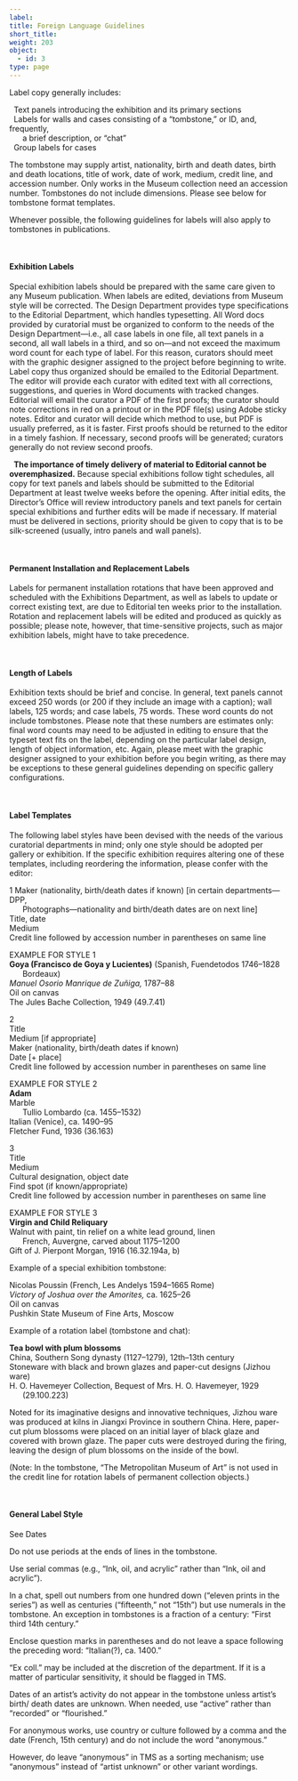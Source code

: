 ```yaml
---
label:
title: Foreign Language Guidelines
short_title:
weight: 203
object:
  - id: 3
type: page
---
```

Label copy generally includes:

&nbsp; Text panels introducing the exhibition and its primary sections <br/>
&nbsp; Labels for walls and cases consisting of a “tombstone,” or ID, and, frequently, <br/>
&nbsp; &nbsp; &nbsp; a brief description, or “chat” <br/>
&nbsp; Group labels for cases

The tombstone may supply artist, nationality, birth and death dates, birth and death locations, title of work, date of work, medium, credit line, and accession number. Only works in the Museum collection need an accession number.
Tombstones do not include dimensions. Please see below for tombstone format templates.

Whenever possible, the following guidelines for labels will also apply to tombstones in publications.

&nbsp;


#### Exhibition Labels

Special exhibition labels should be prepared with the same care given to any Museum publication. When labels are edited, deviations from Museum style will be corrected. The Design Department provides type specifications to the Editorial Department, which handles typesetting. All Word docs provided by curatorial must be organized to conform to the needs of the Design Department—i.e., all case labels in one file, all text panels in a second, all wall labels in a third, and so on—and not exceed the maximum word count for each type of label. For this reason, curators should meet with the graphic designer assigned to the project before beginning to write. Label copy thus organized should be emailed to the Editorial Department. The editor will provide each curator with edited text with all corrections, suggestions, and queries in Word documents with tracked changes. Editorial will email the curator a PDF of the first proofs; the curator should note corrections in red on a printout or in the PDF file(s) using Adobe sticky notes. Editor and curator will decide which method to use, but PDF is usually preferred, as it is faster. First proofs should be returned to the editor in a timely fashion. If necessary, second proofs will be generated; curators generally do not review second proofs.

&nbsp; **The importance of timely delivery of material to Editorial cannot be overemphasized.** Because special exhibitions follow tight schedules, all copy for text panels and labels should be submitted to the Editorial Department at least twelve weeks before the opening. After initial edits, the Director’s Office will review introductory panels and text panels for certain special exhibitions and further edits will be made if necessary. If material must be delivered in sections, priority should be given to copy that is to be silk-screened (usually, intro panels and wall panels).

&nbsp;


#### Permanent Installation and Replacement Labels

Labels for permanent installation rotations that have been approved and scheduled with the Exhibitions Department, as well as labels to update or correct existing text, are due to Editorial ten weeks prior to the installation. Rotation and replacement labels will be edited and produced as quickly as possible; please
note, however, that time-sensitive projects, such as major exhibition labels, might have to take precedence.

&nbsp;


#### Length of Labels

Exhibition texts should be brief and concise. In general, text panels cannot exceed 250 words (or 200 if they include an image with a caption); wall labels, 125 words; and case labels, 75 words. These word counts do not include tombstones. Please note that these numbers are estimates only: final word counts may need to be adjusted in editing to ensure that the typeset text fits on the label, depending on the particular label design, length of object information, etc. Again, please meet with the graphic designer assigned to your exhibition before you begin writing, as there may be exceptions to these general guidelines depending on specific gallery configurations.

&nbsp;


#### Label Templates

The following label styles have been devised with the needs of the various curatorial departments in mind; only one style should be adopted per gallery or exhibition. If the specific exhibition requires altering one of these templates, including reordering the information, please confer with the editor:

1
Maker (nationality, birth/death dates if known) [in certain departments—DPP, <br/>
&nbsp; &nbsp; &nbsp; Photographs—nationality and birth/death dates are on next line] <br/>
Title, date <br/>
Medium <br/>
Credit line followed by accession number in parentheses on same line

EXAMPLE FOR STYLE 1 <br/>
**Goya (Francisco de Goya y Lucientes)** (Spanish, Fuendetodos 1746–1828 <br/>
&nbsp; &nbsp; &nbsp; Bordeaux) <br/>
*Manuel Osorio Manrique de Zuñiga,* 1787–88 <br/>
Oil on canvas <br/>
The Jules Bache Collection, 1949 (49.7.41)

2 <br/>
Title <br/>
Medium [if appropriate] <br/>
Maker (nationality, birth/death dates if known) <br/>
Date [+ place] <br/>
Credit line followed by accession number in parentheses on same line

EXAMPLE FOR STYLE 2 <br/>
**Adam** <br/>
Marble <br/>
&nbsp; &nbsp; &nbsp; Tullio Lombardo (ca. 1455–1532)<br/>
Italian (Venice), ca. 1490–95 <br/>
Fletcher Fund, 1936 (36.163)

3 <br/>
Title <br/>
Medium <br/>
Cultural designation, object date <br/>
Find spot (if known/appropriate) <br/>
Credit line followed by accession number in parentheses on same line

EXAMPLE FOR STYLE 3 <br/>
**Virgin and Child Reliquary** <br/>
Walnut with paint, tin relief on a white lead ground, linen <br/>
&nbsp; &nbsp; &nbsp; French, Auvergne, carved about 1175–1200 <br/>
Gift of J. Pierpont Morgan, 1916 (16.32.194a, b)

Example of a special exhibition tombstone: <br/>

Nicolas Poussin (French, Les Andelys 1594–1665 Rome)<br/>
*Victory of Joshua over the Amorites,* ca. 1625–26 <br/>
Oil on canvas <br/>
Pushkin State Museum of Fine Arts, Moscow <br/>

Example of a rotation label (tombstone and chat):

**Tea bowl with plum blossoms** <br/>
China, Southern Song dynasty (1127–1279), 12th–13th century <br/>
Stoneware with black and brown glazes and paper-cut designs (Jizhou ware) <br/>
H. O. Havemeyer Collection, Bequest of Mrs. H. O. Havemeyer, 1929 <br/>
&nbsp; &nbsp; &nbsp; (29.100.223)

Noted for its imaginative designs and innovative techniques, Jizhou ware was produced at kilns in Jiangxi Province in southern China. Here, paper-cut plum blossoms were placed on an initial layer of black glaze and covered with brown glaze. The paper cuts were destroyed during the firing, leaving the design of plum blossoms on the inside of the bowl. <br/>

(Note: In the tombstone, “The Metropolitan Museum of Art” is not used in the credit line for rotation labels of permanent collection objects.)

&nbsp;


#### General  Label  Style

See Dates

Do not use periods at the ends of lines in the tombstone.

Use serial commas (e.g., “Ink, oil, and acrylic” rather than “Ink, oil and acrylic”).

In a chat, spell out numbers from one hundred down (“eleven prints in the series”) as well as centuries (“fifteenth,” not “15th”) but use numerals in the tombstone. An exception in tombstones is a fraction of a century: “First third 14th century.”

Enclose question marks in parentheses and do not leave a space following the preceding word: “Italian(?), ca. 1400.”

“Ex coll.” may be included at the discretion of the department. If it is a matter of particular sensitivity, it should be flagged in TMS.

Dates of an artist’s activity do not appear in the tombstone unless artist’s birth/ death dates are unknown. When needed, use “active” rather than “recorded” or “flourished.”

For anonymous works, use country or culture followed by a comma and the date (French, 15th century) and do not include the word “anonymous.”

However, do leave “anonymous” in TMS as a sorting mechanism; use “anonymous” instead of “artist unknown” or other variant wordings.
